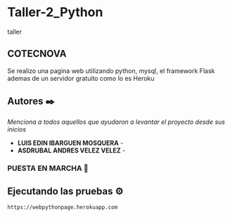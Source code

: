 # Taller-2_Python

taller 

## COTECNOVA 

Se realizo una pagina web utilizando python, mysql, el framework Flask ademas de un servidor gratuito como lo es Heroku


## Autores ✒️

_Menciona a todos aquellos que ayudaron a levantar el proyecto desde sus inicios_

* **LUIS EDIN IBARGUEN MOSQUERA** -
* **ASDRUBAL ANDRES VELEZ VELEZ** - 


### PUESTA EN MARCHA  🔧

## Ejecutando las pruebas ⚙️

```
https://webpythonpage.herokuapp.com
```

